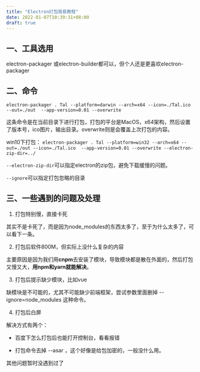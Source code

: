 ```yaml
---
title: "Electron打包简易教程"
date: 2022-01-07T10:39:31+08:00
draft: true
---
```


## 一、工具选用

electron-packager 或electron-builder都可以，但个人还是更喜欢electron-packager

## 二、命令

`electron-packager . Tal --platform=darwin --arch=x64 --icon=./Tal.ico --out=./out  --app-version=0.01 --overwrite`

这条命令是在当前目录下进行打包，打包的平台是MacOS，x64架构，然后设置了版本号，ico图片，输出目录。overwrite则是会覆盖上次打包的内容。

win10下打包： `electron-packager . Tal --platform=win32 --arch=x64 --out=./out --icon=./Tal.ico  --app-version=0.01 --overwrite --electron-zip-dir=../` 

`--electron-zip-dir`可以指定electron的zip包，避免下载缓慢的问题。

`--ignore`可以指定打包忽略的目录

## 三、一些遇到的问题及处理

1. 打包特别慢，直接卡死

其实不是卡死了，而是因为node_modules的东西太多了，至于为什么太多了，可以看下一条。

2. 打包后软件800M，但实际上没什么复杂的内容

主要原因是因为我们用**cnpm**去安装了模块，导致模块都是散在外面的，然后打包又慢又大，**用npm和yarn就能解决**。

3. 打包后提示缺少模块，比如vue

缺模块是不可能的，尤其不可能缺少前端框架，尝试参数里面删掉 --ignore=node_modules 这种命令。

4. 打包后白屏

解决方式有两个：

- 百度下怎么打包后也能打开控制台，看看报错

- 打包命令去掉 --asar ，这个好像是给包加密的，一般没什么用。

其他问题暂时没遇到过了